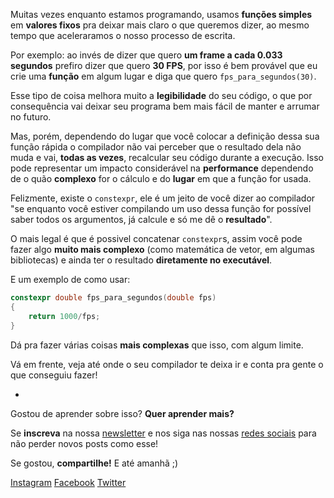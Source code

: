 Muitas vezes enquanto estamos programando, usamos **funções simples** em
**valores fixos** pra deixar mais claro o que queremos dizer, ao mesmo tempo
que aceleraramos o nosso processo de escrita.

Por exemplo: ao invés de dizer que quero **um frame a cada 0.033 segundos**
prefiro dizer que quero **30 FPS**, por isso é bem provável que eu crie uma
**função** em algum lugar e diga que quero `fps_para_segundos(30)`.

Esse tipo de coisa melhora muito a **legibilidade** do seu código, o que por
consequência vai deixar seu programa bem mais fácil de manter e arrumar no
futuro.

Mas, porém, dependendo do lugar que você colocar a definição dessa sua função
rápida o compilador não vai perceber que o resultado dela não muda e vai,
**todas as vezes**, recalcular seu código durante a execução. Isso pode
representar um impacto considerável na **performance** dependendo de o quão
**complexo** for o cálculo e do **lugar** em que a função for usada.

Felizmente, existe o `constexpr`, ele é um jeito de você dizer ao compilador
"se enquanto você estiver compilando um uso dessa função for possível saber
todos os argumentos, já calcule e só me dê o **resultado**".

O mais legal é que é possivel concatenar `constexpr`s, assim você pode fazer
algo **muito mais complexo** (como matemática de vetor, em algumas bibliotecas)
e ainda ter o resultado **diretamente no executável**.

E um exemplo de como usar:

```cpp
constexpr double fps_para_segundos(double fps)
{
    return 1000/fps;
}
```

Dá pra fazer várias coisas **mais complexas** que isso, com algum limite.

Vá em frente, veja até onde o seu compilador te deixa ir e conta pra gente o
que conseguiu fazer!


-

Gostou de aprender sobre isso? **Quer aprender mais?**

Se **inscreva** na nossa [newsletter](https://moskoscode.com/newsletter) e nos
siga nas nossas [redes sociais](https://linktr.ee/moskoscode) para não perder
novos posts como esse!

Se gostou, **compartilhe!** E até amanhã ;)

[Instagram](https://www.instagram.com/moskoscode)
[Facebook](https://www.facebook.com/moskoscode)
[Twitter](https://www.twitter.com/moskoscode)

